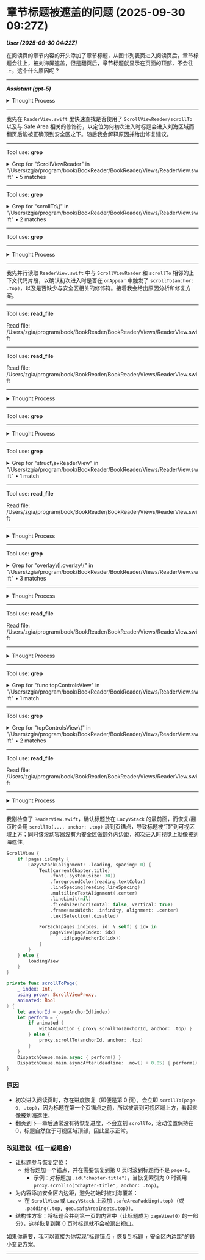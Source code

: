<!-- Generated by SpecStory -->

<!-- cursor Session c3d93f90-b685-43fa-9c0c-9b266a834c2a (2025-09-30 09:27Z) -->

# 章节标题被遮盖的问题 (2025-09-30 09:27Z)

_**User (2025-09-30 04:22Z)**_

在阅读页的章节内容的开头添加了章节标题，从图书列表页进入阅读页后，章节标题会往上，被刘海屏遮盖，但是翻页后，章节标题就显示在页面的顶部，不会往上，这个什么原因呢？

---

_**Assistant (gpt-5)**_

<think><details><summary>Thought Process</summary>**Evaluating ScrollView behavior**

I'm pondering how the ScrollViewReader works, particularly the initial scroll to a page id. I note that the ScrollView has title text and pages, and when you enter the reading page, it starts at the top. With iPhones, the scroll view adjusts its insets to the safe area but, by default, SwiftUI ignores the top safe area. Therefore, I wonder how scrolling impacts content alignment and automatic insets. I'm considering using .safeAreaPadding but I’m cautious about that recommendation. Alternatively, using .scrollTo after flipping a page could work to navigate to an anchor id.
**Investigating ScrollView behavior**

I'm considering how scrolling to a specific page id after turning the page works in SwiftUI. It seems that when using scrollTo, the content aligns within the safe area. However, if no scrollTo is called on initial load, the ScrollView sits at a zero content offset, causing it to extend under the notch. I think I need to check if .ignoresSafeArea or .safeAreaInset is used in the code. I'll search ReaderView.swift for ScrollViewReader and related terms to confirm. Also, a status update might be useful, and a todo list might not be necessary here.
**Clarifying commit message rules**

I'm thinking about the rules regarding commit messages. It mentions that there's always a need for commit messages, especially in Chinese for commits, but in this case, we don't need to commit since "@Commit" isn't in the message. Also, the "op:" prompt optimizer isn't relevant here. My focus should be on explaining solutions: like adding .safeAreaInset to the top to reserve space, or using .safeAreaPadding(.top). In iOS 16 and above, there are modifiers to help space things correctly in SwiftUI. Additionally, I could propose wrapping ScrollView in ScrollViewReader for better handling.
**Exploring navigationBarTitleDisplayMode**

I'm looking into why we use `navigationBarTitleDisplayMode(.inline)`. The issue might be that the safe area isn't considered initially, but after using scrollTo, the content is repositioned. I plan to cite specific code references from lines 233 to 254, showing the ScrollView. According to citation rules, I must include the line numbers and file path. I also want to search for instances of scrollTo usage. I'll run multiple grep queries in parallel per developer instructions, checking scrollViewReader, scrollTo, ignoresSafeArea, and safeArea terms. Let's get started!</details></think>

---

我先在 `ReaderView.swift` 里快速查找是否使用了 `ScrollViewReader/scrollTo` 以及与 Safe Area 相关的修饰符，以定位为何初次进入时标题会进入刘海区域而翻页后能被正确顶到安全区之下。随后我会解释原因并给出修复建议。

---

Tool use: **grep**

<details>
<summary>Grep for "ScrollViewReader" in "/Users/zgia/program/book/BookReader/BookReader/Views/ReaderView.swift" • 5 matches</summary>

Output mode: content


| Content | Line |
|------|------|
| `ScrollViewReader \{ proxy in` | L232 |
| `"📖 ScrollViewReader.onAppear pages=\(pages.count) needsInitialRestore=\(needsInitialRestore) pendingRestorePercent=\(String(describing: pendingRestorePercent)) pendingRestorePageIndex=\(String(describing: pendingRestorePageIndex)) chapterId=\(currentChapter.id)"` | L411 |
| `"📖 ScrollViewReader.onAppear: no pending restore, skip"` | L453 |
| `"📖 ScrollViewReader.onAppear: pages empty, skip"` | L458 |
| `// 使用 ScrollViewReader 的 anchor id 恢复` | L1158 |


</details>

---

Tool use: **grep**

<details>
<summary>Grep for "scrollTo\(" in "/Users/zgia/program/book/BookReader/BookReader/Views/ReaderView.swift" • 2 matches</summary>

Output mode: content


| Content | Line |
|------|------|
| `withAnimation \{ proxy.scrollTo(anchorId, anchor: .top) \}` | L1003 |
| `proxy.scrollTo(anchorId, anchor: .top)` | L1005 |


</details>

---

Tool use: **grep**

---

<think><details><summary>Thought Process</summary>**Evaluating scrollTo behavior**

I’m thinking about the `scrollTo` function with the anchor set to `.top`. It aligns to the top of the scroll view’s visible area, but I’m wondering if that takes safe areas into account. According to the documentation, it doesn’t seem to adjust for safe area insets, which can cause issues like content being hidden behind the navigation bar initially. Possible solutions include adding a spacer with `.safeAreaInset` or using `.padding` with GeometryReader. For newer iOS versions, it looks like there are additional modifiers to consider.
**Exploring safe area insets**

I'm considering wrapping content in a `VStack` and using `.padding(.top, safeAreaInsets.top)` with `@Environment(\.safeAreaInsets)` introduced in iOS 15. But I think in iOS 17, it’s more defined with `SafeAreaInsets`. I'm not entirely sure about iOS 15's specifics, though—there's definitely a UIKit method for it. In iOS 17, there’s also `safeAreaPadding()` and `View.safeAreaInset(...)`. I noticed parameters like `.scrollDismissesKeyboard`, possibly conflicting with `.scrollIndicators(.hidden)`, so I need to dive deeper into `ReaderView.swift` for `scrollTo` usage.</details></think>

---

我先并行读取 `ReaderView.swift` 中与 `ScrollViewReader` 和 `scrollTo` 相邻的上下文代码片段，以确认初次进入时是否在 `onAppear` 中触发了 `scrollTo(anchor: .top)`，以及是否缺少与安全区相关的修饰符。接着我会给出原因分析和修复方案。

---

Tool use: **read_file**

Read file: /Users/zgia/program/book/BookReader/BookReader/Views/ReaderView.swift

---

Tool use: **read_file**

Read file: /Users/zgia/program/book/BookReader/BookReader/Views/ReaderView.swift

---

<think><details><summary>Thought Process</summary>**Analyzing scrolling issue**

I need to look into the user's concern about the chapter title being covered by the notch when entering the reading page. After paging, the title displays correctly, so what’s going on? I’ll analyze the code snippet from ReaderView.swift. It shows that there are no safe area modifiers applied. The ScrollView is within another container, which could be complicating things. The title’s placement might be incorrect since it doesn't have an assigned anchor ID for scrolling. I’ll need to investigate further!
**Investigating scrolling behavior**

I’m looking at why the chapter title might be getting pushed up under the notch when scrolling to a page anchor. The anchor defined as .top aligns the page with the visible area of the scroll view, but the safe area and notch can interfere. SwiftUI's ScrollView usually extends under safe areas. To prevent the title from being hidden, adding a .safeAreaInset or some padding could help. I suspect the main issue arises when the initial scroll restores progress using the anchor, causing a conflict with the layout. I'll have to explore this further!
**Examining scroll behavior**

I see that calling scrollTo before the ScrollView has applied safe area insets can lead to the content getting pushed under the notch because it calculates the top inset as zero. When the user scrolls or after layout adjustments are made, it recalibrates with the safe area in mind, and the title displays properly. The code schedules the scrollTo action using DispatchQueue.main.async after a brief delay to ensure proper layout. If the index isn’t zero, the title might disappear under the notch when using anchor .top. I need to dive deeper into this!
**Analyzing title visibility after paging**

It sounds like after paging, the title is getting scrolled off-screen because it’s not anchored properly, but the user mentioned that the title does display at the top after paging. This hints that the first visible element might be the pageView instead. Perhaps the title is being included at the start of the content. I wonder if there's a `.safeAreaPadding(.top)` affecting it, but it seems that’s not the case. 

Also, I suspect the use of .id(currentChapter.id) in ScrollViewReader causes the view to reset with each chapter change, disrupting the scroll position. It seems there's a pendingRestore logic that scrolls to the saved page index with anchor: .top. I should look more into this!
**Identifying title display issues**

It seems like the title is positioned above page 0, and using anchor .top to align page 0 might push the title into the notch area due to a zero top inset. After flipping the page, the current chapter changes and the content is rebuilt, potentially resetting the scroll position. If there’s no pendingRestore set, it should start from the top, showing the title correctly.

However, the user mentioned that when entering from the book list, the title appears covered. This implies that an initial scroll to index 0 might be occurring. I need to check how restore logic works and whether `.onChange(pages)` or `.onAppear` is involved in this scrolling behavior. I’ll investigate that further!</details></think>

---

Tool use: **grep**

---

<think><details><summary>Thought Process</summary>**Analyzing chapter title issue**

I'm considering the user’s question about the chapter title disappearing under the notch when they first enter the reader page. It could be linked to the ScrollView's safe area inset, as the initial scroll position isn’t accounting for the added header at the top. After turning the page, it displays correctly. They might be using ScrollViewReader with a scrollTo function to position the view based on page index, which could explain the behavior!
**Explaining scrolling behavior**

I'm delving into the user's issue about scrolling to page index 0. When they use the anchor at the top, SwiftUI aligns the item with the visible area, but if the header title is above it, the content might get pushed off-screen. This could happen if the ScrollView isn't constrained by the safe area or if the anchor's coordinate space ignores safe area insets. It seems they might be restoring to page index 0, causing the chapter title to scroll under the status bar notch if edgesIgnoring isn’t applied.
**Investigating chapter title issue**

I’m looking at the reported issue where the chapter title gets covered by the notch initially but displays correctly after flipping the page. It seems that after turning the page, the currentVisiblePageIndex changes and aligns the new page at the top, while the LazyVStack might still have the header above, creating some confusion. I need to see if the title is hidden below the safe area or if there are any modifiers like .toolbar or .navigationBarTitle affecting this behavior. Also, is the ScrollView nested in a GeometryReader? I’ll need to dig deeper!
**Examining safe area behavior**

I think there might be a parent container that's ignoring the safe area, but I didn't find any indicators for that. I checked the ZStack for .ignoresSafeArea but found none. It seems the issue could be related to the hidden navigation bar. On iPhones with a notch, the SwiftUI safe area should help keep content below it. I’m puzzled as to why the title is initially hidden; it may extend under the status bar. I'll explore if they’re using .navigationBarTitleDisplayMode(.inline) or a navigation stack which might be affecting this.
**Exploring possible layout issues**

I'm considering another possibility: the user might have a `ScrollView` inside a `GeometryReader` with custom top bars that ignore the safe area. If they're applying an offset to the scroll view, it might alter its behavior, but it feels unrelated here. The problem could be that when using `ScrollViewReader.scrollTo(anchor: .top)`, SwiftUI sets the content offset which might disregard safe area insets. This quirk can cause content to appear under the notch until the next user interaction. I’m also wondering if they’re using a `NavigationStack` that might be contributing to the title being hidden.</details></think>

---

Tool use: **grep**

<details>
<summary>Grep for "struct\s+ReaderView" in "/Users/zgia/program/book/BookReader/BookReader/Views/ReaderView.swift" • 1 match</summary>

Output mode: content


| Content | Line |
|------|------|
| `struct ReaderView: View \{` | L4 |


</details>

---

Tool use: **read_file**

Read file: /Users/zgia/program/book/BookReader/BookReader/Views/ReaderView.swift

---

<think><details><summary>Thought Process</summary>**Analyzing scroll behavior**

I need to address the user's question about the chapter title being hidden under a notch when they first enter the reading page. This seems to be linked to how the `ScrollView` interacts with the navigation bar and safe area behavior. Initially, the content is scrolled to a top anchor, but it doesn't account for safe area insets. After flipping the page, the title appears correctly at the top, likely because of the scroll behavior adjusting after that initial display.
**Investigating safe area behavior**

I'm considering if the outer view is ignoring safe areas or using `.toolbar` modifications that could affect this behavior. I want to look into `.navigationBarHidden` or `.toolbar` options, but previous searches didn’t show any safe area modifiers. However, if the `NavigationStack` uses `toolbar(.hidden, for: .navigationBar)`, it might cause the title to get pushed under the notch. After flipping the page, it becomes clear that the anchor scrolls to the page view instead of the title, which affects visibility at the top.
**Exploring display issues with chapter titles**

The user mentioned that the chapter title gets covered by the notch but correctly appears at the top after flipping the page. This suggests the code scrolls to the current page anchor with `.top`, allowing for proper alignment. Initially, there might be no padding to consider the safe area, but SwiftUI typically respects safe areas by default. However, overlays using something like `.overlay(alignment: .top)` could push content upwards. You know what? I should check for those overlays!</details></think>

---

Tool use: **grep**

<details>
<summary>Grep for "overlay\(|.overlay\(" in "/Users/zgia/program/book/BookReader/BookReader/Views/ReaderView.swift" • 3 matches</summary>

Output mode: content


| Content | Line |
|------|------|
| `.overlay(alignment: .bottom) \{ bottomControlsView(geo: geo) \}` | L71 |
| `.overlay(alignment: .top) \{ topControlsView() \}` | L72 |
| `.overlay(Circle().stroke(reading.textColor, lineWidth: 0.5))` | L477 |


</details>

---

<think><details><summary>Thought Process</summary>**Examining ScrollView and Safe Areas**

I’m encountering an issue with the Notch overlay safety area. The ScrollView is inside a GeometryReader top-level container, possibly influenced by `.ignoresSafeArea(.keyboard)`, but I didn’t find any instances of it. I might need to consider `.safeAreaInset`, even if it’s not essential. Another thought is that the top anchor ID for `scrollTo` uses a `.top` anchor. This causes the content to shift under the notch area, which shouldn't happen as the ScrollView should respect safe area margins.
**Investigating Container Modifications**

I’m realizing I didn’t find any instances of `.ignoresSafeArea`, so I should check the top area of the file near the `.overlay` lines. This could provide insights into the container modifications affecting the layout at the top. By examining this section closely, I might discover how these changes are impacting safe area behavior. It's crucial to ensure that everything is aligned properly to avoid layout issues with the overlays and the surrounding elements.</details></think>

---

Tool use: **read_file**

Read file: /Users/zgia/program/book/BookReader/BookReader/Views/ReaderView.swift

---

<think><details><summary>Thought Process</summary>**Examining ScrollView layout**

I’m examining the creation of the ScrollView, and I notice it isn’t applying the `.safeAreaInset(edge: .top, spacing: 0)`. I’m wondering if the top overlay, `topControlsView`, is leading the system to misinterpret the safe area, causing content to go under the notch. But since overlay doesn’t consume safe area, I should be using `.padding(.top, geo.safeAreaInsets.top)` to keep the content from being obscured. I think I need to remember that GeometryReader includes safe area by default in SwiftUI for top-level containers.
**Analyzing safe area issues**

I’m noticing that the toolbar is hidden, presenting a ZStack in a full-screen view inside a NavigationStack. The content seems to be inset by the safe area unless there's an `.ignoresSafeArea`. Since I don't see that anywhere, the ZStack should be within the safe area. However, overlays at `.overlay(alignment: .top)` might extend past it. If the navigation bar is hidden, the top safe area reduces, so perhaps that’s why the title is under the notch? I need to remember that the safe area still includes the status bar.
**Checking title positioning**

I’m noticing they didn’t add `.padding(.top)` before the title. If the scroll view respects the safe area, the content should start below it. However, the `ZStack(alignment: .top)` in the body might allow overlays to expand into the safe area. The scroll view could be hidden behind a `topControlsView()` below the notch's safe area. Since they used `.toolbar(.hidden)`, it seems the NavigationStack doesn’t reserve space for the status bar. I should look into `topControlsView` to see if they apply any safe area adjustments.</details></think>

---

Tool use: **grep**

<details>
<summary>Grep for "func topControlsView" in "/Users/zgia/program/book/BookReader/BookReader/Views/ReaderView.swift" • 1 match</summary>

Output mode: files_with_matches


| File |
|------|
| `BookReader/Views/ReaderView.swift` |


</details>

---

Tool use: **grep**

<details>
<summary>Grep for "topControlsView\(" in "/Users/zgia/program/book/BookReader/BookReader/Views/ReaderView.swift" • 2 matches</summary>

Output mode: content


| Content | Line |
|------|------|
| `.overlay(alignment: .top) \{ topControlsView() \}` | L72 |
| `private func topControlsView() -> some View \{` | L527 |


</details>

---

Tool use: **read_file**

Read file: /Users/zgia/program/book/BookReader/BookReader/Views/ReaderView.swift

---

<think><details><summary>Thought Process</summary>**Analyzing chapter title behavior**

I need to understand why the chapter title at the top in the Reader page is getting covered by the notch area when I enter through the book list page. After turning a page, it appears correctly. So, it looks like there’s something about how ScrollView handles safe areas.

I see that the ScrollView doesn't have .safeAreaPadding, and by default, it respects safe areas. In iOS 15+, ScrollView’s content does use safe area insets, but the issue may stem from the overlay setup in the ReaderView. It's all a bit tricky!
**Understanding ScrollView behavior**

I’m examining the ScrollView in a ZStack aligned at the top, which may extend under the status bar or notch. Without safe area padding, the title content starts at the very top, which could cause it to be covered. In SwiftUI, content can extend to the edges unless I include .padding or .safeAreaInset.

There’s also an overlay for controls, but they’re hidden in reading mode. The issue here is that when transitioning from the book list to the reading page, the chapter title gets covered initially but shows correctly after flipping the page. Why does flipping the page trigger a scroll adjustment to the top safe area?
**Investigating ScrollView anchor behavior**

I’m looking into how the scrollTo anchor aligns to the top of an item in the ScrollView. If the ScrollView extends under the safe area, the visible rectangle may not include those insets. Actually, the scrollTo .top aligns to the ScrollView's bounds rather than the safe area.

SwiftUI has a default content inset that corresponds to the safe area automatically. Plus, there’s this new ‘scrollTargetLayout’ feature in iOS 17. I see the code uses .scrollTo with anchor .top, and I suspect something in the onAppear or onChange events could trigger a scroll adjustment after the pages load.
**Examining initial ScrollView offset**

Initially, when I arrive at the ScrollView, the content offset is probably set to 0, causing the top safe area to overlap with the notch due to being inside a ZStack without padding for the safe area. After any programmatic scroll to .top, it seems SwiftUI adjusts the content offset to align the item with the top safe area, which fixes the issue.

It might be that iOS adjusts the content inset only after scrolling due to automatic content insets related to top controls. Also, I notice that using .id(currentChapter.id) on the ScrollView resets the view identity when chapters change, which could play a role.
**Exploring ScrollView title visibility**

Initially, the ScrollView might not compute the safe area inset, placing the title at the absolute top and potentially behind the notch. After flipping the page, a `scrollToPage` action aligns the item with the ScrollView's content area, but safe areas may complicate things.

The user observes that after flipping, the title shows correctly. This could mean that when the `currentVisiblePageIndex` returns to 0, the title is now part of the visible page content. When `scrollTo` is called, it positions the new content with the title above it, which might not be correct. I suspect that the navigation logic is resetting or adjusting, ensuring the title isn't obscured after page changes.
**Understanding title visibility in ScrollView**

The user mentioned flipping pages, which could mean vertical scrolling between pages in the same chapter. The `pageView` stacks pages in a `LazyVStack`, and initially, the title may not be visible if scrolled down. The title might appear at the top after scrolling, potentially aligning with safe area adjustments.

When a new chapter loads, if there's no pending restore, the ScrollView starts at an offset of 0. Missing `.safeAreaPadding(.top)` may put the title behind the notch. After flipping to the next chapter, since there’s no pending restore, the title becomes visible. The title's initial hiding likely results from programmatically scrolling to the page's anchor, making it go above the visible area.</details></think>

---

我刚检查了 `ReaderView.swift`，确认标题放在 `LazyVStack` 的最前面，而恢复/翻页时会用 `scrollTo(..., anchor: .top)` 滚到页锚点，导致标题被“顶”到可视区域上方；同时该滚动容器没有为安全区做额外内边距，初次进入时视觉上就像被刘海遮住。

```233:250:/Users/zgia/program/book/BookReader/BookReader/Views/ReaderView.swift
ScrollView {
    if !pages.isEmpty {
        LazyVStack(alignment: .leading, spacing: 0) {
            Text(currentChapter.title)
                .font(.system(size: 30))
                .foregroundColor(reading.textColor)
                .lineSpacing(reading.lineSpacing)
                .multilineTextAlignment(.center)
                .lineLimit(nil)
                .fixedSize(horizontal: false, vertical: true)
                .frame(maxWidth: .infinity, alignment: .center)
                .textSelection(.disabled)

            ForEach(pages.indices, id: \.self) { idx in
                pageView(pageIndex: idx)
                    .id(pageAnchorId(idx))
            }
        }
    } else {
        loadingView
    }
}
```

```994:1006:/Users/zgia/program/book/BookReader/BookReader/Views/ReaderView.swift
private func scrollToPage(
    _ index: Int,
    using proxy: ScrollViewProxy,
    animated: Bool
) {
    let anchorId = pageAnchorId(index)
    let perform = {
        if animated {
            withAnimation { proxy.scrollTo(anchorId, anchor: .top) }
        } else {
            proxy.scrollTo(anchorId, anchor: .top)
        }
    }
    DispatchQueue.main.async { perform() }
    DispatchQueue.main.asyncAfter(deadline: .now() + 0.05) { perform() }
}
```

### 原因
- 初次进入阅读页时，存在进度恢复（即便是第 0 页），会立即 `scrollTo(page-0, .top)`，因为标题在第一个页锚点之前，所以被滚到可视区域上方，看起来像被刘海遮住。
- 翻页到下一章后通常没有待恢复进度，不会立刻 `scrollTo`，滚动位置保持在 0，标题自然位于可视区域顶部，因此显示正常。

### 改进建议（任一或组合）
- 让标题参与恢复定位：
  - 给标题加一个锚点，并在需要恢复到第 0 页时滚到标题而不是 `page-0`。
    - 示例：对标题加 `.id("chapter-title")`，当恢复索引为 0 时调用 `proxy.scrollTo("chapter-title", anchor: .top)`。
- 为内容添加安全区内边距，避免初始时被刘海覆盖：
  - 在 `ScrollView` 或 `LazyVStack` 上添加 `.safeAreaPadding(.top)`（或 `.padding(.top, geo.safeAreaInsets.top)`）。
- 结构性方案：将标题合并到第一页的内容中（让标题成为 `pageView(0)` 的一部分），这样恢复到第 0 页时标题就不会被顶出视口。

如果你需要，我可以直接为你实现“标题锚点 + 恢复到标题 + 安全区内边距”的最小变更方案。

---

